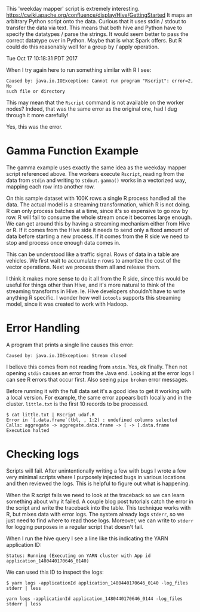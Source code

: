 This 'weekday mapper' script is extremely interesting.
https://cwiki.apache.org/confluence/display/Hive/GettingStarted
It maps an arbitrary Python script onto the data. Curious that it uses
stdin / stdout to transfer the data via text. This means that both hive and
Python have to specify the datatypes / parse the strings. It would seem
better to pass the correct datatype over in Python. Maybe that is what
Spark offers. But R could do this reasonably well for a group by / apply
operation.

Tue Oct 17 10:18:31 PDT 2017

When I try again here to run something similar with R I see:

```
Caused by: java.io.IOException: Cannot run program "Rscript": error=2, No
such file or directory
```
 
This may mean that the `Rscript` command is not available on the worker
nodes? Indeed, that was the same error as the original one, had I dug
through it more carefully!

Yes, this was the error.

# Gamma Function Example

The gamma example uses exactly the same idea as the weekday mapper script
referenced above. The workers execute `Rscript`, reading from the data from
`stdin` and writing to `stdout`. `gamma()` works in a vectorized way,
mapping each row into another row.

On this sample dataset with 100K rows a single R process handled all the
data. The actual model is a streaming transformation, which R is not doing.
R can only process batches at a time, since it's so expensive to go row by
row. R will fail to consume the whole stream once it becomes large enough.
We can get around this by having a streaming mechanism either from Hive or
R. If it comes from the Hive side it needs to send only a fixed amount of
data before starting a new process. If it comes from the R side we need to
stop and process once enough data comes in.

This can be understood like a traffic signal. Rows of data in a table are
vehicles. We first wait to accumulate `n` rows to amortize the cost of the vector
operations. Next we process them all and release them.

I think it makes more sense to do it all from the R side, since this would
be useful for things other than Hive, and it's more natural to think of
the streaming transforms in Hive. Ie. Hive developers shouldn't have to
write anything R specific. I wonder how well `iotools` supports this
streaming model, since it was created to work with Hadoop.


# Error Handling

A program that prints a single line causes this error:

```
Caused by: java.io.IOException: Stream closed
```

I believe this comes from not reading from `stdin`. Yes, ok finally.  Then
not opening `stdin` causes an error from the Java end. Looking at the error
logs I can see R errors that occur first.  Also seeing `pipe broken` error
messages.

Before running it with the full data set it's a good idea to get it working
with a local version. For example, the same error appears both locally and
in the cluster. `little.txt` is the first 10 records to be processed.

```
$ cat little.txt | Rscript udaf.R
Error in `[.data.frame`(tbl, , 1:2) : undefined columns selected
Calls: aggregate -> aggregate.data.frame -> [ -> [.data.frame
Execution halted
```

# Checking logs

Scripts will fail. After unintentionally writing a few with bugs I wrote a
few very minimal scripts where I purposely injected bugs in various
locations and then reviewed the logs. This is helpful to figure out what is
happening.

When the R script fails we need to look at the traceback so we can learn
something about why it failed. A couple blog post tutorials catch the error
in the script and write the traceback into the table. This technique works
with R, but mixes data with error logs. The system already logs `stderr`,
so we just need to find where to read those logs. Moreover, we can write to
`stderr` for logging purposes in a regular script that doesn't fail.

When I run the hive query I see a line like this indicating the YARN application ID:

```
Status: Running (Executing on YARN cluster with App id application_1480440170646_0140)
```

We can used this ID to inspect the logs:

```
$ yarn logs -applicationId application_1480440170646_0140 -log_files stderr | less

yarn logs -applicationId application_1480440170646_0144 -log_files stderr | less

```
